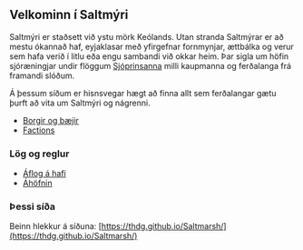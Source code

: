## Velkominn í Saltmýri

Saltmýri er staðsett við ystu mörk Keólands. 
Utan stranda Saltmýrar er að mestu ókannað haf, eyjaklasar með yfirgefnar fornmynjar, ættbálka og verur sem hafa verið í litlu eða engu sambandi við okkar heim. 
Þar sigla um höfin sjóræningjar undir flöggum [Sjóprinsanna](factions.md#sjóprinsarnir) milli kaupmanna og ferðalanga frá framandi slóðum.

Á þessum síðum er hisnsvegar hægt að finna allt sem ferðalangar gætu þurft að vita um Saltmýri og nágrenni. 

- [Borgir og bæjir](cities.md)
- [Factions](factions.md)

### Lög og reglur

- [Áflog á hafi](fightingatsea.md)
- [Áhöfnin](crew.md)


### Þessi síða
Beinn hlekkur á síðuna: [https://thdg.github.io/Saltmarsh/](https://thdg.github.io/Saltmarsh/)

